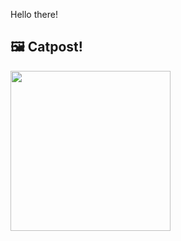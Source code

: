Hello there!



## 🖼️ Catpost!

<sub>
    <img src="https://cdn2.thecatapi.com/images/LGNd2mpXT.png" height="256">
</sub>

